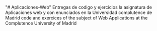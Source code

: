 "# Aplicaciones-Web" 
Entregas de codigo y ejercicios la asignatura de Aplicaciones web y con enunciados en la Universidad complutence de Madrid
code and exercices of the subject of Web Applications at the Complutence University of Madrid
